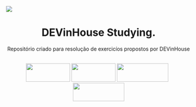 <img align="center" src="devinhouse-logo.png" />
<h1 align="center">DEVinHouse Studying.</h1>
<p align="center">Repositório criado 
para resolução de exercicíos propostos 
por DEVinHouse</p><br>

<div align="center">
<a href="https://www.intelbras.com/"><img width="120" height="50" src="https://upload.wikimedia.org/wikipedia/commons/2/2b/Logomarca_Intelbras_verde.png" /></a>&nbsp;<a href="https://lab365.sesisenai.org.br/"><img width="120" height="50" src="https://lab365.sesisenai.org.br/img/logo.png" /></a>&nbsp;<a href="https://cursos.sesisenai.org.br/"><img width="140" height="50" src="https://cursos.sesisenai.org.br/images/logos/sesi-senai.webp" /></a>&nbsp;&nbsp;<a href="https://www.acate.com.br/"><img width="140" height="50" src="https://www.acate.com.br/wp-content/uploads/2020/03/logo-acate.jpg" /></a>
</div>








